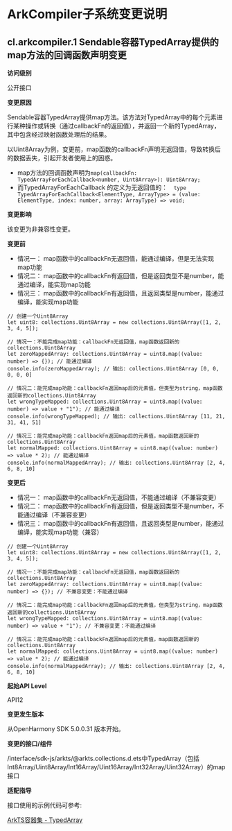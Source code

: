 # ArkCompiler子系统变更说明

## cl.arkcompiler.1 Sendable容器TypedArray提供的map方法的回调函数声明变更

**访问级别**

公开接口

**变更原因**

Sendable容器TypedArray提供map方法。该方法对TypedArray中的每个元素进行某种操作或转换（通过callbackFn的返回值），并返回一个新的TypedArray，其中包含经过映射函数处理后的结果。

以Uint8Array为例，变更前，map函数的callbackFn声明无返回值，导致转换后的数据丢失，引起开发者使用上的困惑。
- map方法的回调函数声明为`map(callbackFn: TypedArrayForEachCallback<number, Uint8Array>): Uint8Array;`
- 而TypedArrayForEachCallback 的定义为无返回值的：`  type TypedArrayForEachCallback<ElementType, ArrayType> = (value: ElementType, index: number, array: ArrayType) => void;`

**变更影响**

该变更为非兼容性变更。

**变更前**

- 情况一： map函数中的callbackFn无返回值，能通过编译，但是无法实现map功能
- 情况二： map函数中的callbackFn有返回值，但是返回类型不是number，能通过编译，能实现map功能
- 情况三： map函数中的callbackFn有返回值，且返回类型是number，能通过编译，能实现map功能

```
// 创建一个Uint8Array
let uint8: collections.Uint8Array = new collections.Uint8Array([1, 2, 3, 4, 5]);

// 情况一：不能完成map功能：callbackFn无返回值，map函数返回新的collections.Uint8Array
let zeroMappedArray: collections.Uint8Array = uint8.map((value: number) => {}); // 能通过编译
console.info(zeroMappedArray); // 输出: collections.Uint8Array [0, 0, 0, 0, 0]

// 情况二：能完成map功能：callbackFn返回map后的元素值，但类型为string，map函数返回新的collections.Uint8Array
let wrongTypeMapped: collections.Uint8Array = uint8.map((value: number) => value + "1"); // 能通过编译
console.info(wrongTypeMapped); // 输出: collections.Uint8Array [11, 21, 31, 41, 51]

// 情况三：能完成map功能：callbackFn返回map后的元素值，map函数返回新的collections.Uint8Array
let normalMapped: collections.Uint8Array = uint8.map((value: number) => value * 2); // 能通过编译
console.info(normalMappedArray); // 输出: collections.Uint8Array [2, 4, 6, 8, 10]
```

**变更后**

- 情况一： map函数中的callbackFn无返回值，不能通过编译（不兼容变更）
- 情况二： map函数中的callbackFn有返回值，但是返回类型不是number，不能通过编译（不兼容变更）
- 情况三： map函数中的callbackFn有返回值，且返回类型是number，能通过编译，能实现map功能（兼容）


```
// 创建一个Uint8Array
let uint8: collections.Uint8Array = new collections.Uint8Array([1, 2, 3, 4, 5]);

// 情况一：不能完成map功能：callbackFn无返回值，map函数返回新的collections.Uint8Array
let zeroMappedArray: collections.Uint8Array = uint8.map((value: number) => {}); // 不兼容变更：不能通过编译

// 情况二：能完成map功能：callbackFn返回map后的元素值，但类型为string，map函数返回新的collections.Uint8Array
let wrongTypeMapped: collections.Uint8Array = uint8.map((value: number) => value + "1"); // 不兼容变更：不能通过编译

// 情况三：能完成map功能：callbackFn返回map后的元素值，map函数返回新的collections.Uint8Array
let normalMapped: collections.Uint8Array = uint8.map((value: number) => value * 2); // 能通过编译
console.info(normalMappedArray); // 输出: collections.Uint8Array [2, 4, 6, 8, 10]
```

**起始API Level**

API12

**变更发生版本**

从OpenHarmony SDK 5.0.0.31 版本开始。

**变更的接口/组件**

/interface/sdk-js/arkts/@arkts.collections.d.ets中TypedArray（包括Int8Array/Uint8Array/Int16Array/Uint16Array/Int32Array/Uint32Array）的map接口

**适配指导**

接口使用的示例代码可参考:

[ArkTS容器集 - TypedArray](../../../application-dev/reference/apis-arkts/js-apis-arkts-collections.md#collectionstypedarray)